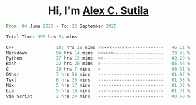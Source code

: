 <h1 align="center">Hi, I'm <a href="https://github.com/alexsutila" target="blank">Alex C. Sutila</a></h1>

<!--START_SECTION:waka-->

```rust
From: 04 June 2025 - To: 22 September 2025

Total Time: 393 hrs 54 mins

C++                185 hrs 18 mins >>>>>>>>>>>>-------------   46.11 %
Markdown           94 hrs 14 mins  >>>>>>-------------------   23.45 %
Python             37 hrs 19 mins  >>-----------------------   09.29 %
Bash               22 hrs 20 mins  >------------------------   05.56 %
C                  18 hrs 7 mins   >------------------------   04.51 %
Other              7 hrs 56 mins   -------------------------   01.97 %
Text               6 hrs 20 mins   -------------------------   01.58 %
Nix                5 hrs 17 mins   -------------------------   01.32 %
Lua                5 hrs 16 mins   -------------------------   01.31 %
Vim Script         2 hrs 24 mins   -------------------------   00.60 %
```

<!--END_SECTION:waka-->

